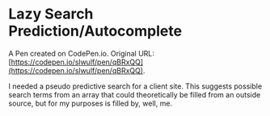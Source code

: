 # Lazy Search Prediction/Autocomplete

A Pen created on CodePen.io. Original URL: [https://codepen.io/slwulf/pen/qBRxQQ](https://codepen.io/slwulf/pen/qBRxQQ).

I needed a pseudo predictive search for a client site. This suggests possible search terms from an array that could theoretically be filled from an outside source, but for my purposes is filled by, well, me.